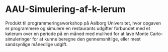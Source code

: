 # AAU-Simulering-af-k-lerum
Produkt til programmeringsworkshop på Aalborg Universitet, hvor opgaven er programmere og simulere en restaurants udgifter forbundet med et kølerum over en periode på en måned med mulihed for at lave Monte Carlo-simuleringer for at kunne beregne den gennemsnitlige, eller mest sandsynlige månedlige udgift.
